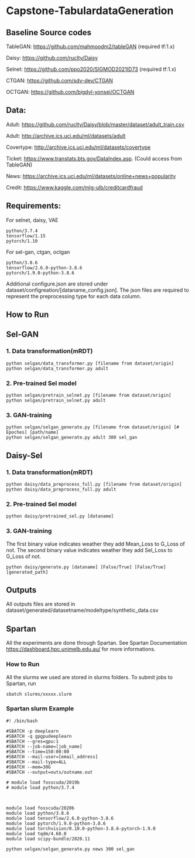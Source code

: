 # Capstone-TabulardataGeneration

## Baseline Source codes

TableGAN: https://github.com/mahmoodm2/tableGAN (required tf:1.x)

Daisy: https://github.com/ruclty/Daisy

Selnet: https://github.com/ppo2020/SIGMOD2021ID73 (required tf:1.x)

CTGAN: https://github.com/sdv-dev/CTGAN

OCTGAN: https://github.com/bigdyl-yonsei/OCTGAN 

## Data:
Adult: https://github.com/ruclty/Daisy/blob/master/dataset/adult_train.csv

Adult: http://archive.ics.uci.edu/ml/datasets/adult

Covertype: http://archive.ics.uci.edu/ml/datasets/covertype

Ticket: https://www.transtats.bts.gov/DataIndex.asp. (Could access from TableGAN)

News: https://archive.ics.uci.edu/ml/datasets/online+news+popularity

Credit: https://www.kaggle.com/mlg-ulb/creditcardfraud



## Requirements:
For selnet, daisy, VAE
```
python/3.7.4 
tensorflow/1.15
pytorch/1.10
```

For sel-gan, ctgan, octgan
```
python/3.8.6
tensorflow/2.6.0-python-3.8.6
pytorch/1.9.0-python-3.8.6
```

Additional configure.json are stored under dataset/configreation/[dataname_config.json].
The json files are required to represent the preprocessing type for each data column.


## How to Run

## Sel-GAN

### 1. Data transformation(mRDT)

```
python selgan/data_transformer.py [filename from dataset/origin]
python selgan/data_transformer.py adult
```

### 2. Pre-trained Sel model

```
python selgan/pretrain_selnet.py [filename from dataset/origin]
python selgan/pretrain_selnet.py adult
```

### 3. GAN-training

```
python selgan/selgan_generate.py [filename from dataset/origin] [# Epoches] [path/name]
python selgan/selgan_generate.py adult 300 sel_gan
```

## Daisy-Sel


### 1. Data transformation(mRDT)


```
python daisy/data_preprocess_full.py [filename from dataset/origin]
python daisy/data_preprocess_full.py adult

```

### 2. Pre-trained Sel model


```
python daisy/pretrained_sel.py [dataname]
```

### 3. GAN-training

The first binary value indicates weather they add Mean_Loss to G_Loss of not.
The second binary value indicates weather they add Sel_Loss to G_Loss of not.
```
python daisy/generate.py [dataname] [False/True] [False/True] [generated_path]

```

## Outputs

All outputs files are stored in dataset/generated/datasetname/modeltype/synthetic_data.csv


## Spartan
All the experiments are done through Spartan.
See Spartan Documentation https://dashboard.hpc.unimelb.edu.au/ for more informations.

### How to Run
All the slurms we used are stored in slurms folders.
To submit jobs to Spartan, run
```
sbatch slurms/xxxxx.slurm
```

### Spartan slurm Example
```
#! /bin/bash

#SBATCH -p deeplearn
#SBATCH -q gpgpudeeplearn
#SBATCH --gres=gpu:1
#SBATCH --job-name=[job_name]
#SBATCH --time=150:00:00
#SBATCH --mail-user=[email_address]
#SBATCH --mail-type=ALL
#SBATCH --mem=30G
#SBATCH --output=outs/outname.out

# module load fosscuda/2019b
# module load python/3.7.4



module load fosscuda/2020b 
module load python/3.8.6
module load tensorflow/2.6.0-python-3.8.6
module load pytorch/1.9.0-python-3.8.6
module load torchvision/0.10.0-python-3.8.6-pytorch-1.9.0
module load tqdm/4.60.0
module load scipy-bundle/2020.11

python selgan/selgan_generate.py news 300 sel_gan

```






